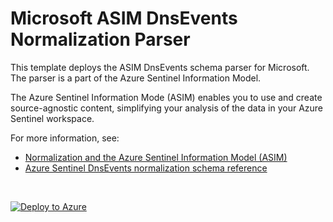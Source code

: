 # Microsoft ASIM DnsEvents Normalization Parser

This template deploys the ASIM DnsEvents schema parser for Microsoft. The parser is a part of the Azure Sentinel Information Model.

The Azure Sentinel Information Mode (ASIM) enables you to use and create source-agnostic content, simplifying your analysis of the data in your Azure Sentinel workspace.

For more information, see:

- [Normalization and the Azure Sentinel Information Model (ASIM)](https://aka.ms/AzSentinelNormalization)
- [Azure Sentinel DnsEvents normalization schema reference](https://aka.ms/AzSentinelDnsEventsDoc)

<br>
 

[![Deploy to Azure](https://aka.ms/deploytoazurebutton)](https://portal.azure.com/#create/Microsoft.Template/uri/https%3A%2F%2Fraw.githubusercontent.com%2FAzure%2FAzure-Sentinel%2Fdev%2Fnormalization%2Fdns%2FparamParameters%2FParsers%2FASimDnsEvents%2FARM%2FDnsEmpty%2FDnsEmpty.json)
